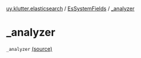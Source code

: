 [uy.klutter.elasticsearch](../index.md) / [EsSystemFields](index.md) / [_analyzer](.)


# _analyzer
<code>_analyzer</code> [(source)](https://github.com/kohesive/klutter/blob/master/elasticsearch-jdk7/src/main/kotlin/uy/klutter/elasticsearch/Mappings.kt#L11)<br/>

